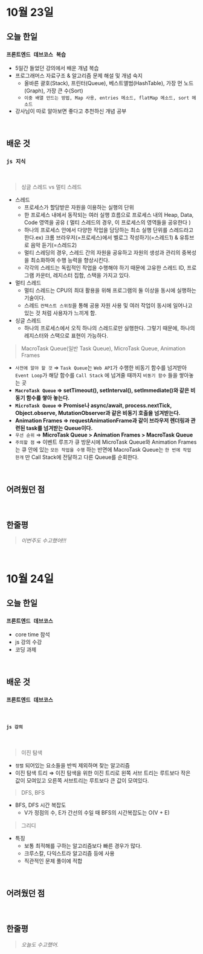 # 10월 23일

## 오늘 한일

### `프론트엔드 데브코스 복습`

- 5일간 들었던 강의에서 배운 개념 복습
- 프로그래머스 자료구조 & 알고리즘 문제 해설 및 개념 숙지
  - 올바른 괄호(Stack), 프린터(Queue), 베스트앨범(HashTable), 가장 먼 노드(Graph), 가장 큰 수(Sort)
  - `이중 배열 만드는 방법, Map 사용, entries 메소드, flatMap 메소드, sort 메소드`
- 강사님이 따로 알아보면 좋다고 추천하신 개념 공부

<br>

## 배운 것

### `js 지식`

<br>

> 싱글 스레드 vs 멀티 스레드

- 스레드
  - 프로세스가 할당받은 자원을 이용하는 실행의 단위
  - 한 프로세스 내에서 동작되는 여러 실행 흐름으로 프로세스 내의 Heap, Data, Code 영역을 공유 ( 멀티 스레드의 경우, 이 프로세스의 영역들을 공유한다 )
  - 하나의 프로세스 안에서 다양한 작업을 담당하는 최소 실행 단위를 스레드라고 한다.ex) 크롬 브라우저(=프로세스)에서 벨로그 작성하기(=스레드1) & 유튜브로 음악 듣기(=스레드2)
  - 멀티 스레딩의 경우, 스레드 간의 자원을 공유하고 자원의 생성과 관리의 중복성을 최소화하여 수행 능력을 향상시킨다.
  - 각각의 스레드는 독립적인 작업을 수행해야 하기 때문에 고유한 스레드 ID, 프로그램 카운터, 레지스터 집합, 스택을 가지고 있다.
- 멀티 스레드
  - 멀티 스레드는 CPU의 최대 활용을 위해 프로그램의 둘 이상을 동시에 실행하는 기술이다.
  - 스레드 `컨텍스트 스위칭`을 통해 공용 자원 사용 및 여러 작업이 동시에 일어나고 있는 것 처럼 사용자가 느끼게 함.
- 싱글 스레드
  - 하나의 프로세스에서 오직 하나의 스레드로만 실행한다. 그렇기 때문에, 하나의 레지스터와 스택으로 표현이 가능하다.

> MacroTask Queue(일반 Task Queue), MicroTask Queue, Animation Frames

- `사전에 알야 할 것` ⇒ `Task Queue`는 `Web API`가 수행한 비동기 함수를 넘겨받아 `Event Loop`가 해당 함수를 `Call Stack` 에 넘겨줄 때까지 `비동기 함수` 들을 쌓아놓는 곳
- **`MacroTask Queue` ⇒ setTimeout(), setInterval(), setImmediate()와 같은 비동기 함수를 쌓아 놓는다.**
- **`MicroTask Queue` ⇒ Promise나 async/await, process.nextTick, Object.observe, MutationObserver과 같은 비동기 호출을 넘겨받는다.**
- **Animation Frames ⇒ requestAnimationFrame과 같이 브라우저 렌더링과 관련된 task를 넘겨받는 Queue이다.**
- `우선 순위` ⇒ **MicroTask Queue > Animation Frames > MacroTask Queue**
- `주의할 점` ⇒ 이벤트 루프가 큐 방문시에 MicroTask Queue와 Animation Frames는 큐 안에 있는 `모든 작업을 수행` 하는 반면에 MacroTask Queue는 `한 번에 작업 한개` 만 Call Stack에 전달하고 다른 Queue를 순회한다.

<br>

## 어려웠던 점

<br>

## 한줄평

> _이번주도 수고했어!!!_

<br>

# 10월 24일

## 오늘 한일

### `프론트엔드 데브코스`

- core time 참석
- js 강의 수강
- 코딩 과제

<br>

## 배운 것

### `프론트엔드 데브코스`

<br>

#### `js 강의`

<br>

> 이진 탐색

- `정렬` 되어있는 요소들을 반씩 제외하며 찾는 알고리즘
- 이진 탐색 트리 ⇒ 이진 탐색을 위한 이진 트리로 왼쪽 서브 트리는 루트보다 작은 값이 모여있고 오른쪽 서브트리는 루트보다 큰 값이 모여있다.

> DFS, BFS

- BFS, DFS 시간 복잡도
  - V가 정점의 수, E가 간선의 수일 때 BFS의 시간복잡도는 O(V + E)

> 그리디

- 특징
  - 보통 최적해를 구하는 알고리즘보다 빠른 경우가 많다.
  - 크루스칼, 다익스트라 알고리즘 등에 사용
  - 직관적인 문제 풀이에 적합

<br>

## 어려웠던 점

<br>

## 한줄평

> _오늘도 수고했어._

<br>
